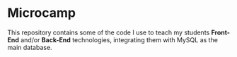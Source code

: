 # Microcamp

This repository contains some of the code I use to teach my students **Front-End** and/or **Back-End** technologies, integrating them with MySQL as the main database.
